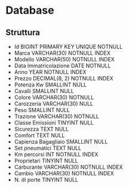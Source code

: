 # Database

## Struttura

- Id                                BIGINT              PRIMARY KEY UNIQUE NOTNULL 
- Marca                             VARCHAR(30)         NOTNULL  INDEX
- Modello                           VARCHAR(50)         NOTNULL  INDEX
- Data Immatricolazione             DATE                NOTNULL
- Anno                              YEAR                NOTNULL  INDEX
- Prezzo                            DECIMAL(8, 2)       NOTNULL  INDEX
- Potenza Kw                        SMALLINT            NULL
- Cavalli                           SMALLINT            NULL
- Colore                            VARCHAR(30)         NOTNULL
- Carozzeria                        VARCHAR(30)         NULL
- Peso                              SMALLINT            NULL
- Trazione                          VARCHAR(30)         NOTNULL
- Classe Emissioni                  TINYINT             NULL
- Sicurezza                         TEXT                NULL
- Comfort                           TEXT                NULL
- Capienza Bagagliaio               SMALLINT            NULL
- Set pneumatici                    TEXT                NULL
- Km percorsi                       INT                 NOTNULL  INDEX
- Proprietari                       TINYINT             NULL
- Carburante                        VARCHAR(30)         NOTNULL  INDEX
- Cambio                            VARCHAR(30)         NOTNULL  INDEX
- N. di porte                       TINYINT             NULL
